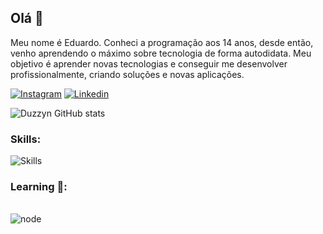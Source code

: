 ## Olá 👋

Meu nome é Eduardo. Conheci a programação aos 14 anos, desde então, venho aprendendo o máximo sobre tecnologia de forma autodidata. Meu objetivo é aprender novas tecnologias e conseguir me desenvolver profissionalmente, criando soluções e novas aplicações.

[![Instagram](https://img.shields.io/badge/Instagram-E4405F?style=for-the-badge&logo=instagram&logoColor=white)](https://www.instagram.com/sevla.odraude/)
[![Linkedin](https://img.shields.io/badge/LinkedIn-0077B5?style=for-the-badge&logo=linkedin&logoColor=white)](https://www.linkedin.com/in/eduardo-alves-451156259/)


![Duzzyn GitHub stats](https://github-readme-stats.vercel.app/api?username=Duzzyn&show_icons=true&theme=dracula)

### Skills:

![Skills](https://skillicons.dev/icons?i=nodejs,js,html,css,bootstrap,mongodb,express,mysql&theme=dark)

### Learning 🚀:

<div style="display: inline_block"><br/>
    <img align="center" alt="node" src="https://img.shields.io/badge/node.js-6DA55F?style=for-the-badge&logo=node.js&logoColor=white" />
</div><br/>

